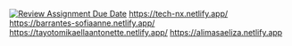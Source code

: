 [![Review Assignment Due Date](https://classroom.github.com/assets/deadline-readme-button-24ddc0f5d75046c5622901739e7c5dd533143b0c8e959d652212380cedb1ea36.svg)](https://classroom.github.com/a/CAbaIWfq)
https://tech-nx.netlify.app/
https://barrantes-sofiaanne.netlify.app/
https://tayotomikaellaantonette.netlify.app/
https://alimasaeliza.netlify.app

